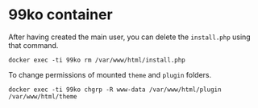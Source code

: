 # 99ko container

After having created the main user, you can delete the `install.php` using that command.

    docker exec -ti 99ko rm /var/www/html/install.php

To change permissions of mounted `theme` and `plugin` folders.

    docker exec -ti 99ko chgrp -R www-data /var/www/html/plugin /var/www/html/theme
